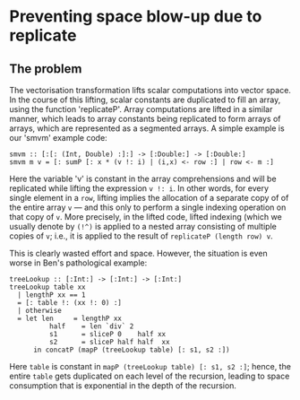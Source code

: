 # Preventing space blow-up due to replicate

## The problem


The vectorisation transformation lifts scalar computations into vector space.  In the course of this lifting, scalar constants are duplicated to fill an array, using the function 'replicateP'.  Array computations are lifted in a similar manner, which leads to array constants being replicated to form arrays of arrays, which are represented as a segmented arrays.  A simple example is our  'smvm' example code:

```wiki
smvm :: [:[: (Int, Double) :]:] -> [:Double:] -> [:Double:]
smvm m v = [: sumP [: x * (v !: i) | (i,x) <- row :] | row <- m :]
```


Here the variable 'v' is constant in the array comprehensions and will be replicated while lifting the expression `v !: i`.   In other words, for every single element in a `row`, lifting implies the allocation of a separate copy of of the entire array `v` — and this only to perform a single indexing operation on that copy of `v`.  More precisely, in the lifted code, lifted indexing (which we usually denote by `(!^)` is applied to a nested array consisting of multiple copies of `v`; i.e., it is applied to the result of `replicateP (length row) v`.  


This is clearly wasted effort and space.  However, the situation is even worse in Ben's pathological example:

```wiki
treeLookup :: [:Int:] -> [:Int:] -> [:Int:]
treeLookup table xx
  | lengthP xx == 1
  = [: table !: (xx !: 0) :]
  | otherwise
  = let len     = lengthP xx
          half    = len `div` 2
          s1      = sliceP 0    half xx
          s2      = sliceP half half  xx           
      in concatP (mapP (treeLookup table) [: s1, s2 :])
```


Here `table` is constant in `mapP (treeLookup table) [: s1, s2 :]`; hence, the entire `table` gets duplicated on each level of the recursion, leading to space consumption that is exponential in the depth of the recursion.

